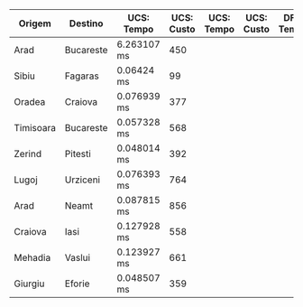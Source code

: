 | Origem    | Destino   | UCS: Tempo  | UCS: Custo | UCS: Tempo | UCS: Custo | DFS: Tempo | DFS: Custo |
| --------- | --------- | ----------- | ---------- | ---------- | ---------- | ---------- | ---------- |
| Arad      | Bucareste | 6.263107 ms | 450        |            |            |            |            |
| Sibiu     | Fagaras   | 0.06424 ms  | 99         |            |            |            |            |
| Oradea    | Craiova   | 0.076939 ms | 377        |            |            |            |            |
| Timisoara | Bucareste | 0.057328 ms | 568        |            |            |            |            |
| Zerind    | Pitesti   | 0.048014 ms | 392        |            |            |            |            |
| Lugoj     | Urziceni  | 0.076393 ms | 764        |            |            |            |            |
| Arad      | Neamt     | 0.087815 ms | 856        |            |            |            |            |
| Craiova   | Iasi      | 0.127928 ms | 558        |            |            |            |            |
| Mehadia   | Vaslui    | 0.123927 ms | 661        |            |            |            |            |
| Giurgiu   | Eforie    | 0.048507 ms | 359        |            |            |            |            |
